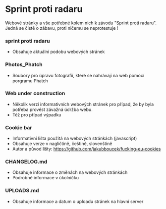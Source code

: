 # Sprint proti radaru
Webové stránky a vše potřebné kolem nich k závodu "Sprint proti radaru". Jedná se čistě o zábavu, proti ničemu se neprotestuje !

### sprint proti radaru
- Obsahuje aktuální podobu webových stránek

### Photos_Phatch 
- Soubory pro úpravu  fotografií, které se nahrávají na web pomocí porgramu Phatch 

### Web under construction
- Několik verzí informativních webových stránek pro případ, že by byla potřeba provést závažná údržba webu.
- Též pro případ výpadku

### Cookie bar
- Informativní lišta použitá na webových stránkách (javascript)
- Obsahuje verze v nagličtině, češtině, slovenštině 
- Autor a původ lišty: https://github.com/jakubboucek/fucking-eu-cookies

### CHANGELOG.md
- Obsahuje informace o změnách na webových stránkách
- Podrobné informace v úkolníčku

### UPLOADS.md
- Obsahuje informace a datum o uploadu stránek na hlavní server
